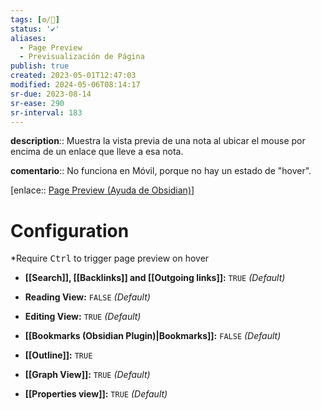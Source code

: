 ```yaml
---
tags: [⚙️/🔌]
status: '✔️'
aliases:
  - Page Preview
  - Previsualización de Página
publish: true
created: 2023-05-01T12:47:03
modified: 2024-05-06T08:14:17
sr-due: 2023-08-14
sr-ease: 290
sr-interval: 183
---
```


**description**:: Muestra la vista previa de una nota al ubicar el mouse por encima de un enlace que lleve a esa nota.

**comentario**:: No funciona en Móvil, porque no hay un estado de "hover".

[enlace:: [Page Preview (Ayuda de Obsidian)](https://help.obsidian.md/Plugins/Page+preview)]

# Configuration

*Require <kbd>Ctrl</kbd> to trigger page preview on hover

- **[[Search]], [[Backlinks]] and [[Outgoing links]]:** `TRUE` *(Default)*

- **Reading View:** `FALSE` *(Default)*

- **Editing View:** `TRUE` *(Default)*

- **[[Bookmarks (Obsidian Plugin)|Bookmarks]]:** `FALSE` *(Default)*

- **[[Outline]]:** `TRUE`

- **[[Graph View]]:** `TRUE` *(Default)*

- **[[Properties view]]:** `TRUE` *(Default)*
